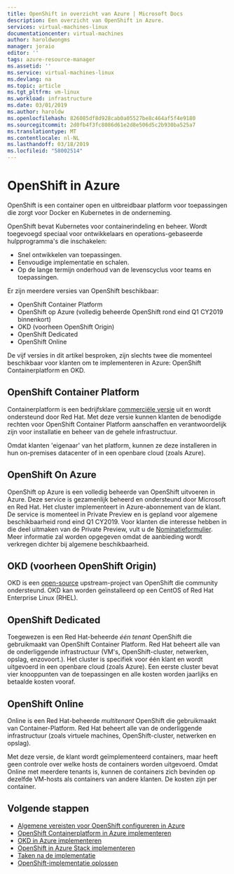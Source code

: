 ```yaml
---
title: OpenShift in overzicht van Azure | Microsoft Docs
description: Een overzicht van OpenShift in Azure.
services: virtual-machines-linux
documentationcenter: virtual-machines
author: haroldwongms
manager: joraio
editor: ''
tags: azure-resource-manager
ms.assetid: ''
ms.service: virtual-machines-linux
ms.devlang: na
ms.topic: article
ms.tgt_pltfrm: vm-linux
ms.workload: infrastructure
ms.date: 03/01/2019
ms.author: haroldw
ms.openlocfilehash: 826085df8d928cab0a05527be8c464af5f4e9180
ms.sourcegitcommit: 2d0fb4f3fc8086d61e2d8e506d5c2b930ba525a7
ms.translationtype: MT
ms.contentlocale: nl-NL
ms.lasthandoff: 03/18/2019
ms.locfileid: "58002514"
---
```

# <a name="openshift-in-azure"></a>OpenShift in Azure

OpenShift is een container open en uitbreidbaar platform voor toepassingen die zorgt voor Docker en Kubernetes in de onderneming.  

OpenShift bevat Kubernetes voor containerindeling en beheer. Wordt toegevoegd speciaal voor ontwikkelaars en operations-gebaseerde hulpprogramma's die inschakelen:

- Snel ontwikkelen van toepassingen.
- Eenvoudige implementatie en schalen.
- Op de lange termijn onderhoud van de levenscyclus voor teams en toepassingen.

Er zijn meerdere versies van OpenShift beschikbaar:

- OpenShift Container Platform
- OpenShift op Azure (volledig beheerde OpenShift rond eind Q1 CY2019 binnenkort)
- OKD (voorheen OpenShift Origin)
- OpenShift Dedicated
- OpenShift Online

De vijf versies in dit artikel besproken, zijn slechts twee die momenteel beschikbaar voor klanten om te implementeren in Azure: OpenShift Containerplatform en OKD.

## <a name="openshift-container-platform"></a>OpenShift Container Platform

Containerplatform is een bedrijfsklare [commerciële versie](https://www.openshift.com) uit en wordt ondersteund door Red Hat. Met deze versie kunnen klanten de benodigde rechten voor OpenShift Container Platform aanschaffen en verantwoordelijk zijn voor installatie en beheer van de gehele infrastructuur.

Omdat klanten 'eigenaar' van het platform, kunnen ze deze installeren in hun on-premises datacenter of in een openbare cloud (zoals Azure).

## <a name="openshift-on-azure"></a>OpenShift On Azure

OpenShift op Azure is een volledig beheerde van OpenShift uitvoeren in Azure. Deze service is gezamenlijk beheerd en ondersteund door Microsoft en Red Hat. Het cluster implementeert in Azure-abonnement van de klant. De service is momenteel in Private Preview en is gepland voor algemene beschikbaarheid rond eind Q1 CY2019. Voor klanten die interesse hebben in die deel uitmaken van de Private Preview, vult u de [Nominatieformulier](https://aka.ms/openshiftazureinterest).  Meer informatie zal worden opgegeven omdat de aanbieding wordt verkregen dichter bij algemene beschikbaarheid.

## <a name="okd-formerly-openshift-origin"></a>OKD (voorheen OpenShift Origin)

OKD is een [open-source](https://www.okd.io/) upstream-project van OpenShift die community ondersteund. OKD kan worden geïnstalleerd op een CentOS of Red Hat Enterprise Linux (RHEL).

## <a name="openshift-dedicated"></a>OpenShift Dedicated

Toegewezen is een Red Hat-beheerde *één tenant* OpenShift die gebruikmaakt van OpenShift Container Platform. Red Hat beheert alle van de onderliggende infrastructuur (VM's, OpenShift-cluster, netwerken, opslag, enzovoort.). Het cluster is specifiek voor één klant en wordt uitgevoerd in een openbare cloud (zoals Azure). Een eerste cluster bevat vier knooppunten van de toepassingen en alle kosten worden jaarlijks en betaalde kosten vooraf.

## <a name="openshift-online"></a>OpenShift Online

Online is een Red Hat-beheerde *multitenant* OpenShift die gebruikmaakt van Container-Platform. Red Hat beheert alle van de onderliggende infrastructuur (zoals virtuele machines, OpenShift-cluster, netwerken en opslag). 

Met deze versie, de klant wordt geïmplementeerd containers, maar heeft geen controle over welke hosts de containers worden uitgevoerd. Omdat Online met meerdere tenants is, kunnen de containers zich bevinden op dezelfde VM-hosts als containers van andere klanten. De kosten zijn per container.

## <a name="next-steps"></a>Volgende stappen

- [Algemene vereisten voor OpenShift configureren in Azure](./openshift-prerequisites.md)
- [OpenShift Containerplatform in Azure implementeren](./openshift-container-platform.md)
- [OKD in Azure implementeren](./openshift-okd.md)
- [OpenShift in Azure Stack implementeren](./openshift-azure-stack.md)
- [Taken na de implementatie](./openshift-post-deployment.md)
- [OpenShift-implementatie oplossen](./openshift-troubleshooting.md)

